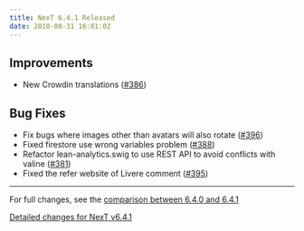 ```yaml
---
title: NexT 6.4.1 Released
date: 2018-08-31 16:01:02
---
```


## Improvements

- New Crowdin translations ([#386](https://github.com/theme-next/hexo-theme-next/pull/386))

## Bug Fixes

- Fix bugs where images other than avatars will also rotate ([#396](https://github.com/theme-next/hexo-theme-next/pull/396))
- Fixed firestore use wrong variables problem ([#388](https://github.com/theme-next/hexo-theme-next/pull/388))
- Refactor lean-analytics.swig to use REST API to avoid conflicts with valine ([#381](https://github.com/theme-next/hexo-theme-next/pull/381))
- Fixed the refer website of Livere comment ([#395](https://github.com/theme-next/hexo-theme-next/pull/395))

***

For full changes, see the [comparison between 6.4.0 and 6.4.1](https://github.com/theme-next/hexo-theme-next/compare/v6.4.0...v6.4.1)


[Detailed changes for NexT v6.4.1](https://github.com/theme-next/hexo-theme-next/releases/tag/v6.4.1)
